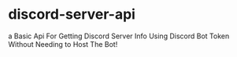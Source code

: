 # discord-server-api
a Basic Api For Getting Discord Server Info Using Discord Bot Token Without Needing to Host The Bot!
